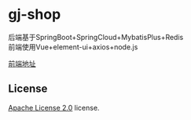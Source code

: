 # gj-shop

后端基于SpringBoot+SpringCloud+MybatisPlus+Redis  
前端使用Vue+element-ui+axios+node.js  

[前端地址](https://github.com/GuoJuna/gj-shop-admin)


## License

[Apache License 2.0](https://github.com/GuoJuna/gj-shop/blob/master/LICENSE) license.

